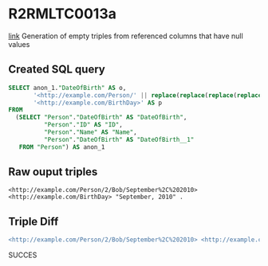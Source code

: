 # R2RMLTC0013a
[link](https://www.w3.org/TR/rdb2rdf-test-cases/#R2RMLTC0013a)
Generation of empty triples from referenced columns that have null values

## Created SQL query
```sql
SELECT anon_1."DateOfBirth" AS o,
       '<http://example.com/Person/' || replace(replace(replace(replace(replace(replace(CAST(anon_1."ID" AS VARCHAR), ' ', '%20'), '/', '%2F'), '(', '%28'), ')', '%29'), ',', '%2C'), ':', '%3A') || '/' || replace(replace(replace(replace(replace(replace(CAST(anon_1."Name" AS VARCHAR), ' ', '%20'), '/', '%2F'), '(', '%28'), ')', '%29'), ',', '%2C'), ':', '%3A') || '/' || replace(replace(replace(replace(replace(replace(CAST(anon_1."DateOfBirth" AS VARCHAR), ' ', '%20'), '/', '%2F'), '(', '%28'), ')', '%29'), ',', '%2C'), ':', '%3A') || '>' AS s,
       '<http://example.com/BirthDay>' AS p
FROM
  (SELECT "Person"."DateOfBirth" AS "DateOfBirth",
          "Person"."ID" AS "ID",
          "Person"."Name" AS "Name",
          "Person"."DateOfBirth" AS "DateOfBirth__1"
   FROM "Person") AS anon_1
```

## Raw ouput triples
```
<http://example.com/Person/2/Bob/September%2C%202010> <http://example.com/BirthDay> "September, 2010" .
```

## Triple Diff
```diff
<http://example.com/Person/2/Bob/September%2C%202010> <http://example.com/BirthDay> "September, 2010" .
```

SUCCES